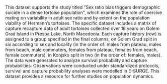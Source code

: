 This dataset supports the study titled "Sex ratio bias triggers demographic suicide in a dense tortoise population", which examines the role of coercive mating on variability in adult sex ratio and by extent on the population viability of Hermann’s tortoises. The specific dataset includes a matrix of capture recapture data of adult tortoises collected over 16 years on Golem Grad Island in Prespa Lake, North Macedonia. Each capture history (row) is assigned to a group specified in the final columns, on Golem Grad split in six according to sex and locality (in the order of: males from plateau, males from beach, male commuters, females from plateau, females from beach, female commuters), in Konjsko split in two (in the order of: females, males). The data were generated to analyze survival probability and capture probabilities. Observations were conducted under standardized protocols, survival and capture probability analyses were modelled in E-SURGE. This dataset provides a resource for further studies on population dynamics. 
